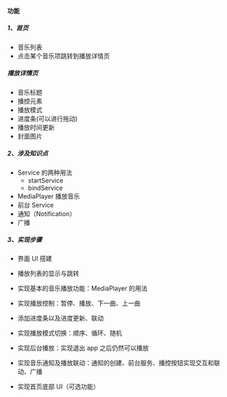 #### 功能

##### 1、首页

* 音乐列表
* 点击某个音乐项跳转到播放详情页

##### 播放详情页

* 音乐标题
* 播控元素
* 播放模式
* 进度条(可以进行拖动)
* 播放时间更新
* 封面图片

##### 2、涉及知识点

* Service 的两种用法
  * startService
  * bindService
* MediaPlayer 播放音乐
* 前台 Service
* 通知（Notification）
* 广播

##### 3、实现步骤

* 界面 UI 搭建

* 播放列表的显示与跳转
* 实现基本的音乐播放功能：MediaPlayer 的用法
* 实现播放控制：暂停、播放、下一曲、上一曲
* 添加进度条以及进度更新、联动
* 实现播放模式切换：顺序、循环、随机
* 实现后台播放：实现退出 app 之后仍然可以播放
* 实现音乐通知及播放联动：通知的创建、前台服务、播控按钮实现交互和联动、广播
* 实现首页底部 UI（可选功能）



